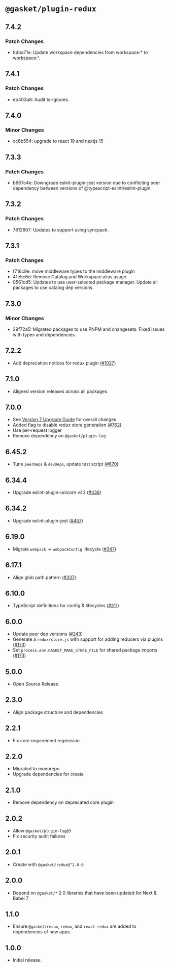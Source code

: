 # `@gasket/plugin-redux`

## 7.4.2

### Patch Changes

- 8dba71e: Update workspace dependencies from workspace:\* to workspace:^.

## 7.4.1

### Patch Changes

- eb403a8: Audit ts-ignores.

## 7.4.0

### Minor Changes

- cc6b554: upgrade to react 19 and nextjs 15

## 7.3.3

### Patch Changes

- b667c4e: Downgrade eslint-plugin-jest version due to conflicting peer dependency between versions of @typescript-eslint/eslint-plugin.

## 7.3.2

### Patch Changes

- 7812607: Updates to support using syncpack.

## 7.3.1

### Patch Changes

- f716c9e: move middleware types to the middleware plugin
- 41e5c6d: Remove Catalog and Workspace alias usage.
- 0561cd5: Updates to use user-selected package manager. Update all packages to use catalog dep versions.

## 7.3.0

### Minor Changes

- 29f72a5: Migrated packages to use PNPM and changesets. Fixed issues with types and dependencies.

## 7.2.2

- Add deprecation notices for redux plugin ([#1027])

## 7.1.0

- Aligned version releases across all packages

## 7.0.0

- See [Version 7 Upgrade Guide] for overall changes
- Added flag to disable redux store generation ([#762])
- Use per-request logger
- Remove dependency on `@gasket/plugin-log`

## 6.45.2

- Tune `peerDeps` & `devDeps`, update test script ([#670])

## 6.34.4

- Upgrade eslint-plugin-unicorn v43 ([#436])

## 6.34.2

- Upgrade eslint-plugin-jest ([#457])

## 6.19.0

- Migrate `webpack` -> `webpackConfig` lifecycle ([#347])

## 6.17.1

- Align glob path pattern ([#337])

## 6.10.0

- TypeScript definitions for config & lifecycles ([#311])

## 6.0.0

- Update peer dep versions ([#243])
- Generate a `redux/store.js` with support for adding reducers via plugins ([#173])
- Set `process.env.GASKET_MAKE_STORE_FILE` for shared package imports ([#173])

## 5.0.0

- Open Source Release

## 2.3.0

- Align package structure and dependencies

## 2.2.1

- Fix core requirement regression

## 2.2.0

- Migrated to monorepo
- Upgrade dependencies for create

## 2.1.0

- Remove dependency on deprecated core plugin

## 2.0.2

- Allow `@gasket/plugin-log@3`
- Fix security audit failures

## 2.0.1

- Create with `@gasket/redux@^2.0.0`

## 2.0.0

- Depend on `@gasket/*` 2.0 libraries that have been updated for Next & Babel 7

## 1.1.0

- Ensure `@gasket/redux`, `redux`, and `react-redux` are
  added to dependencies of new apps.

## 1.0.0

- Initial release.

[Version 7 Upgrade Guide]: /docs/upgrade-to-7.md
[#173]: https://github.com/godaddy/gasket/pull/173
[#243]: https://github.com/godaddy/gasket/pull/243
[#311]: https://github.com/godaddy/gasket/pull/311
[#337]: https://github.com/godaddy/gasket/pull/337
[#347]: https://github.com/godaddy/gasket/pull/347
[#436]: https://github.com/godaddy/gasket/pull/436
[#457]: https://github.com/godaddy/gasket/pull/457
[#670]: https://github.com/godaddy/gasket/pull/670
[#762]: https://github.com/godaddy/gasket/pull/762
[#1027]: https://github.com/godaddy/gasket/pull/1027
